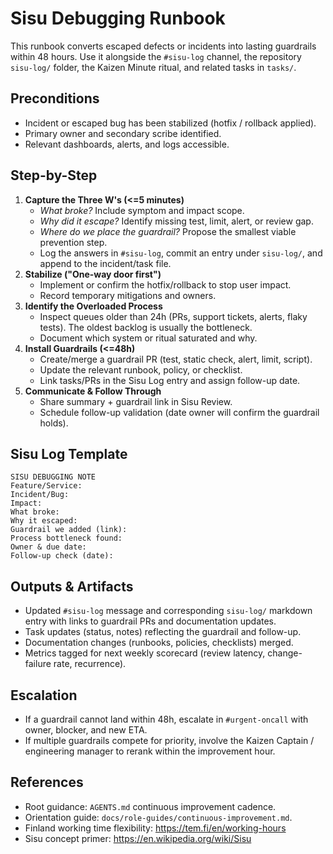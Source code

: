 # Sisu Debugging Runbook

This runbook converts escaped defects or incidents into lasting guardrails within 48 hours. Use it alongside the `#sisu-log` channel, the repository `sisu-log/` folder, the Kaizen Minute ritual, and related tasks in `tasks/`.

## Preconditions

- Incident or escaped bug has been stabilized (hotfix / rollback applied).
- Primary owner and secondary scribe identified.
- Relevant dashboards, alerts, and logs accessible.

## Step-by-Step

1. **Capture the Three W's (<=5 minutes)**
   - *What broke?* Include symptom and impact scope.
   - *Why did it escape?* Identify missing test, limit, alert, or review gap.
   - *Where do we place the guardrail?* Propose the smallest viable prevention step.
   - Log the answers in `#sisu-log`, commit an entry under `sisu-log/`, and append to the incident/task file.
2. **Stabilize ("One-way door first")**
   - Implement or confirm the hotfix/rollback to stop user impact.
   - Record temporary mitigations and owners.
3. **Identify the Overloaded Process**
   - Inspect queues older than 24h (PRs, support tickets, alerts, flaky tests). The oldest backlog is usually the bottleneck.
   - Document which system or ritual saturated and why.
4. **Install Guardrails (<=48h)**
   - Create/merge a guardrail PR (test, static check, alert, limit, script).
   - Update the relevant runbook, policy, or checklist.
   - Link tasks/PRs in the Sisu Log entry and assign follow-up date.
5. **Communicate & Follow Through**
   - Share summary + guardrail link in Sisu Review.
   - Schedule follow-up validation (date owner will confirm the guardrail holds).

## Sisu Log Template

```
SISU DEBUGGING NOTE
Feature/Service:
Incident/Bug:
Impact:
What broke:
Why it escaped:
Guardrail we added (link):
Process bottleneck found:
Owner & due date:
Follow-up check (date):
```

## Outputs & Artifacts

- Updated `#sisu-log` message and corresponding `sisu-log/` markdown entry with links to guardrail PRs and documentation updates.
- Task updates (status, notes) reflecting the guardrail and follow-up.
- Documentation changes (runbooks, policies, checklists) merged.
- Metrics tagged for next weekly scorecard (review latency, change-failure rate, recurrence).

## Escalation

- If a guardrail cannot land within 48h, escalate in `#urgent-oncall` with owner, blocker, and new ETA.
- If multiple guardrails compete for priority, involve the Kaizen Captain / engineering manager to rerank within the improvement hour.

## References

- Root guidance: `AGENTS.md` continuous improvement cadence.
- Orientation guide: `docs/role-guides/continuous-improvement.md`.
- Finland working time flexibility: https://tem.fi/en/working-hours
- Sisu concept primer: https://en.wikipedia.org/wiki/Sisu
